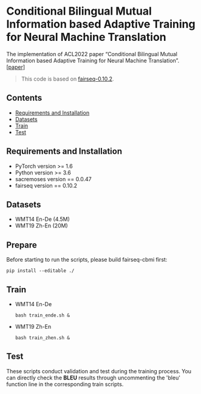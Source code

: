 # Conditional Bilingual Mutual Information based Adaptive Training for Neural Machine Translation

The implementation of ACL2022 paper “Conditional Bilingual Mutual Information based Adaptive Training for Neural Machine Translation”. [[paper]](https://arxiv.org/abs/2203.02951)

> This code is based on [fairseq-0.10.2](https://github.com/pytorch/fairseq).

## Contents

- [Requirements and Installation](#Requirements-and-Installation)
- [Datasets](#Datasets)
- [Train](#Train)
- [Test](#Test)

## Requirements and Installation

- PyTorch version >= 1.6
- Python version >= 3.6
- sacremoses version == 0.0.47
- fairseq version == 0.10.2

## Datasets

- WMT14 En-De (4.5M)
- WMT19 Zh-En (20M)

## Prepare

Before starting to run the scripts, please build fairseq-cbmi first:
```shell
pip install --editable ./
```

## Train

- WMT14 En-De

  ```shell
  bash train_ende.sh &
  ```

- WMT19 Zh-En

  ```shell
  bash train_zhen.sh &
  ```

## Test

These scripts conduct validation and test during the training process. You can directly check the **BLEU** results through uncommenting the 'bleu' function line in the corresponding train scripts.

  




